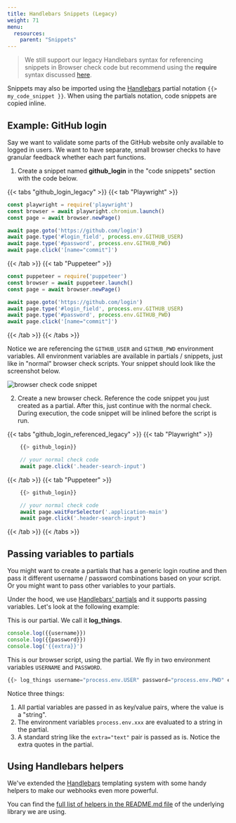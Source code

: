```yaml
---
title: Handlebars Snippets (Legacy)
weight: 71
menu:
  resources:
    parent: "Snippets"
---
```


> We still support our legacy Handlebars syntax for referencing snippets in Browser check code but recommend using the **require**
> syntax discussed [here](/docs/snippets/).

Snippets may also be imported using the [Handlebars](https://handlebarsjs.com/guide/partials.html) partial notation `{{> my_code_snippet }}`. When using the partials notation, code snippets are copied inline.

## Example: GitHub login

Say we want to validate some parts of the GitHub website only available to logged in users. We want to have separate, small
browser checks to have granular feedback whether each part functions.

1. Create a snippet named **github_login** in the "code snippets" section with the code below.

{{< tabs "github_login_legacy" >}}
{{< tab "Playwright" >}}
```javascript
const playwright = require('playwright')
const browser = await playwright.chromium.launch()
const page = await browser.newPage()

await page.goto('https://github.com/login')
await page.type('#login_field', process.env.GITHUB_USER)
await page.type('#password', process.env.GITHUB_PWD)
await page.click('[name="commit"]')
```
{{< /tab >}}
{{< tab "Puppeteer" >}}
```javascript
const puppeteer = require('puppeteer')
const browser = await puppeteer.launch()
const page = await browser.newPage()

await page.goto('https://github.com/login')
await page.type('#login_field', process.env.GITHUB_USER)
await page.type('#password', process.env.GITHUB_PWD)
await page.click('[name="commit"]')
```
{{< /tab >}}
{{< /tabs >}}

Notice we are referencing the `GITHUB_USER` and `GITHUB_PWD` environment variables. All environment variables are available
in partials / snippets, just like in "normal" browser check scripts. Your snippet should look like the screenshot below.

![browser check code snippet](/docs/images/browser-checks/code-snippet.png)

2. Create a new browser check. Reference the code snippet you just created as a partial. After this, just continue with the normal check.
   During execution, the code snippet will be inlined before the script is run.

{{< tabs "github_login_referenced_legacy" >}}
{{< tab "Playwright" >}}
```javascript
    {{> github_login}}

    // your normal check code
    await page.click('.header-search-input')
```
{{< /tab >}}
{{< tab "Puppeteer" >}}
```javascript
    {{> github_login}}

    // your normal check code
    await page.waitForSelector('.application-main')
    await page.click('.header-search-input')
```
{{< /tab >}}
{{< /tabs >}}

## Passing variables to partials

You might want to create a partials that has a generic login routine and then pass it different username / password combinations
based on your script. Or you might want to pass other variables to your partials.

Under the hood, we use [Handlebars' partials](https://handlebarsjs.com/guide/partials.html#basic-partials) and it supports
passing variables. Let's look at the following example:

This is our partial. We call it **log_things**.

```js
console.log({{username}})
console.log({{password}})
console.log('{{extra}}')
```

This is our browser script, using the partial. We fly in two environment variables `USERNAME` and `PASSWORD`.

```js
{{> log_things username="process.env.USER" password="process.env.PWD" extra="text" }}
```
Notice three things:
1. All partial variables are passed in as key/value pairs, where the value is a "string".
2. The environment variables `process.env.xxx` are evaluated to a string in the partial.
3. A standard string like the `extra="text"` pair is passed as is. Notice the extra quotes in the partial.

## Using Handlebars helpers

We've extended the [Handlebars](https://handlebarsjs.com/) templating system with some handy helpers to make our webhooks
even more powerful.

You can find the [full list of helpers in the README.md file](https://github.com/checkly/handlebars) of the underlying library we are using.
